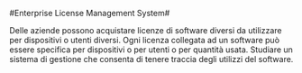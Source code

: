 
#Enterprise License Management System#

Delle aziende possono acquistare licenze di software diversi da utilizzare per dispositivi o utenti diversi.
Ogni licenza collegata ad un software può essere specifica per dispositivi o per utenti 
o per quantità usata.
Studiare un sistema di gestione che consenta di tenere traccia degli utilizzi del software.
